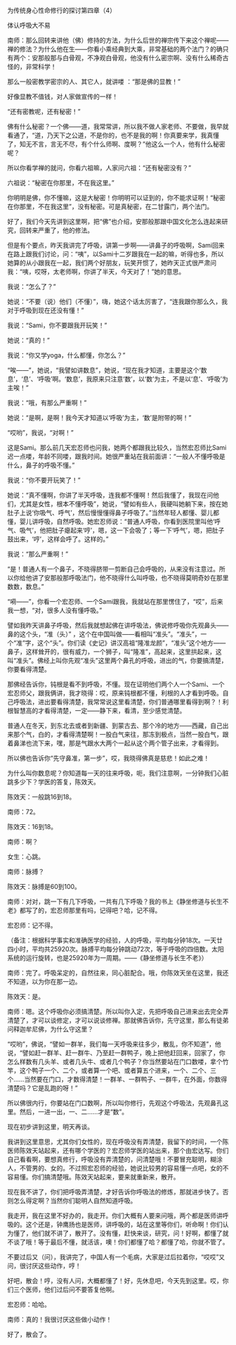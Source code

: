 为传统身心性命修行的探讨第四章（4）

体认呼吸大不易

南师：那么回转来讲他（佛）修持的方法，为什么后世的禅宗传下来这个禅呢——禅的修法？为什么他在生——你看小乘经典到大乘，非常基础的两个法门？的确只有两个：安那般那与白骨观，不净观白骨观，他没有什么密宗啊、没有什么稀奇古怪的，非常科学！

那么一般密教学密宗的人、其它人，就讲喽 ：“那是佛的显教！”

好像显教不值钱，对人家做宣传的一样！

“还有密教呢，还有秘密！”

佛有什么秘密？一个佛——道，我常常讲，所以我不做人家老师、不要做，我早就看通了，“道，乃天下之公道，不是你的，也不是我的啊！你真要来学，我真懂了，知无不言，言无不尽，有个什么师啊、度啊？”他这么一个人，他有什么秘密呢？

所以你看学禅的就问，你看六祖嘛，人家问六祖：“还有秘密没有？”

六祖说：“秘密在你那里，不在我这里。”

你明明是佛，你不懂嘛，这是大秘密！你明明可以证到的，你不能求证啊！“秘密在你那里，不在我这里”，没有秘密。可是真秘密，在二甘露门，两个法门。

好了，我们今天先讲到这里啊，把“佛”也介绍，安那般那跟中国文化怎么连起来研究，回转来严重了，他的修法。

但是有个要点，昨天我讲完了呼吸，讲第一步啊——讲鼻子的呼吸啊，Sami回来在路上跟我们讨论，问：“咦”，以Sami十二岁跟我在一起的嘛，听得也多，所以她算的从小跟我在一起，我们两个好朋友，玩笑开惯了，她昨天正式很严肃问我：“咦，哎呀，太老师啊，你讲了半天，今天对了！”她的意思。

我说：“怎么了？”

她说：“不要（说）他们（不懂）”，嗨，她这个话太厉害了，“连我跟你那么久，我对于呼吸到现在还没有懂！”

我说：“Sami，你不要跟我开玩笑！”

她说：“真的！”

我说：“你又学yoga，什么都懂，你怎么？”

“唉——”，她说，“我譬如讲数息”，她说，“现在我才知道，主要是这个‘数息’，‘息’、‘呼吸’啊。‘数息’，我原来只注意‘数’，以‘数’为主，不是以‘息’、‘呼吸’为主唉！”

我说：“哦，有那么严重啊！”

她说：“是啊，是啊！我今天才知道以‘呼吸’为主，‘数’是附带的啊！”

“哎哟”，我说，“对啊！”

这是Sami。那么前几天宏忍师也问我，她两个都跟我比较久，当然宏忍师比Sami迟一点喽，年龄不同喽，跟我时间。她很严重站在我前面讲：“一般人不懂呼吸是什么，鼻子的呼吸不懂。”

我说：“你不要开玩笑了！”

她说：“真不懂啊，你讲了半天呼吸，连我都不懂啊！然后我懂了，我现在问他们，尤其是女性，根本不懂呼吸”，她说，“譬如有些人，我硬叫她躺下来，按在她肚子上说‘你吸气、呼气’，然后慢慢懂得鼻子呼吸了。”当然年轻人都懂、婴儿都懂，婴儿讲呼吸，自然呼吸。她宏忍师说：“普通人呼吸，你看到医院里叫他‘呼气、吸气’，他把肚子瘪起来‘哼’，嗯，这一下会吸了；等一下‘呼气’，嗯，把肚子鼓出来，‘哼’，这样会呼了。这样的。”

我说：“那么严重啊！”

“是！普通人有一个鼻子，不晓得脐带一剪断自己会呼吸的，从来没有注意过。所以你给他讲了安那般那呼吸法门，他不晓得什么叫呼吸，也不晓得莫明奇妙在那里数数，数息。”

“嗬——”，你看一个宏忍师、一个Sami跟我，我就站在那里愣住了，“哎”，后来我一想，“对，很多人没有懂呼吸。”

譬如我昨天讲鼻子呼吸，然后我就想起佛在讲呼吸法，佛说修呼吸你先观鼻头——鼻的这个头，“准（头）” ，这个在中国叫做——看相叫“准头”。“准头”，一个“准”字，这个“头”。你们读《史记》讲汉高祖“隆准龙颜”，“准头”这个地方——鼻子，这样耸开的，很有威力，一个狮子，叫“隆准”，高起来，这里拱起来，这叫“准头”。佛经上叫你先观“准头”这里两个鼻孔的呼吸，进出的气，你要搞清楚，你要看得清楚。

那佛经告诉你，钝根是看不到呼吸，不懂。现在证明他们两个人一个Sami、一个宏忍师父，跟我俩讲，我才晓得：哎，原来钝根都不懂，利根的人才看到呼吸。自己呼吸法，进出要看得清楚，我常常说这里看清楚，你们普通哪里看得到啊？！利根智慧高的才看得清楚，一定——静下来，看清，至少感觉清楚。

普通人在冬天，到东北去或者到新疆、到蒙古去、那个冷的地方——西藏，自己出来那个气，白的，才看得清楚啊！一股白气来往，那冻到极点，当然一股白气，跟着鼻涕也流下来，嘿，那是气跟水大两个一起从这个两个管子出来，才看得到。

所以佛也告诉你“先守鼻准，第一步”，哎，我晓得佛真是慈悲！如此之难！

为什么叫你数息呢？你知道每一天的往来呼吸，呃，我们注意啊，一分钟我们心脏跳多少下？学医的答复，陈效天。

陈效天：一般跳16到18。

南师：72。

陈效天：16到18。

南师：啊？

女生：心跳。

南师：脉搏？

陈效天：脉搏是60到100。

南师：对对，跳一下有几下呼吸，一共有几下呼吸？我的书上《静坐修道与长生不老》都写了的，宏忍师那里有吗，记得吧？哈，记不得。

宏忍师：记不得。

（备注：根据科学事实和准确医学的经验，人的呼吸，平均每分钟18次。一天廿四小时，平均共25920次。脉搏平均每分钟跳动72次，等于呼吸的四倍数。太阳系统的运行旋转，也是25920年为一周期。——《静坐修道与长生不老》）

南师：完了。呼吸呆定的，自然往来，同心脏配合。哦，你陈效天坐在这里，我还不知道，以为你在那一边。

陈效天：是。

南师：嗯。这个呼吸你必须搞清楚。所以叫你入定，先把呼吸自己进来出去完全弄清楚了，才可以谈修定，才可以说谈修禅。那就佛告诉你，先守这里，那么有徒弟问释迦牟尼佛，为什么守这里？

“哎哟”，佛说，“譬如一群羊，我们每一天呼吸来往多少，散乱，你不知道”，他说，“譬如赶一群羊、赶一群牛、乃至赶一群鸭子，晚上把他赶回来，回家了，你怎么样数有几头羊、或者几头牛、或者几个鸭子？你当然要站在门口数喽，拿个竹竿，这个鸭子一个、二个，或者算一个吧、或者算五个进来，一个、二个、三个……当然要在门口，才数得清楚！一群羊、一群鸭子、一群牛，在外面，你数得清楚吗？它是乱跑的呀！”

所以佛很内行，你要站在门口数啊，所以叫你修行，先观这个呼吸法，先观鼻孔这里。然后，一进一出，一、二……才是“数”。

现在初步讲到这里，明天再谈。

我讲到这里意思，尤其你们女性的，现在呼吸没有弄清楚，我留下的时间，一个陈医师陈效天站起来，还有哪个学医的？宏忍师学医的站出来，那个由宏达写。你们自己看看啊，要想真修行，呼吸没有弄清楚的，问清楚哦！不要冒充聪明，糊涂人，不管男的、女的。不过照宏忍师的经验，她说比较男的容易懂一点吧，女的不容易懂。你们搞清楚哦。陈效天站起来，要来就重新来，散开。

现在我不讲了，你们把呼吸弄清楚，才好告诉你呼吸法的修炼，那就进步快了。否则怎么得定啊？当然你们聪明人自然知道呼吸。

我走开，我在这里不好办的，我走开。你们大概有人要来问哦，两个都是医师讲呼吸的。这个还是，钟鹰扬也是医师，讲呼吸的，站在这里等你们，听命啊！你们认为懂了，他们就不讲了，散开了。没有懂，赶快来谈，研究，问！好啊，都懂了就不谈了哦！等于最后不懂，就活该，噢！你们都懂了哈？都懂了哈，你就不管了。

不要过后又（问），我讲完了，中国人有一个毛病，大家是过后拉着你，“哎哎”又问，很讨厌这些动作，哼！

好吧，散会！哼，没有人问，大概都懂了！好，先休息吧，今天先到这里。哎，你们三个医师，他们过后问不要答复他啊。

宏忍师：哈哈。

南师：真的！我很讨厌这些做小动作！

好了，散会了。


